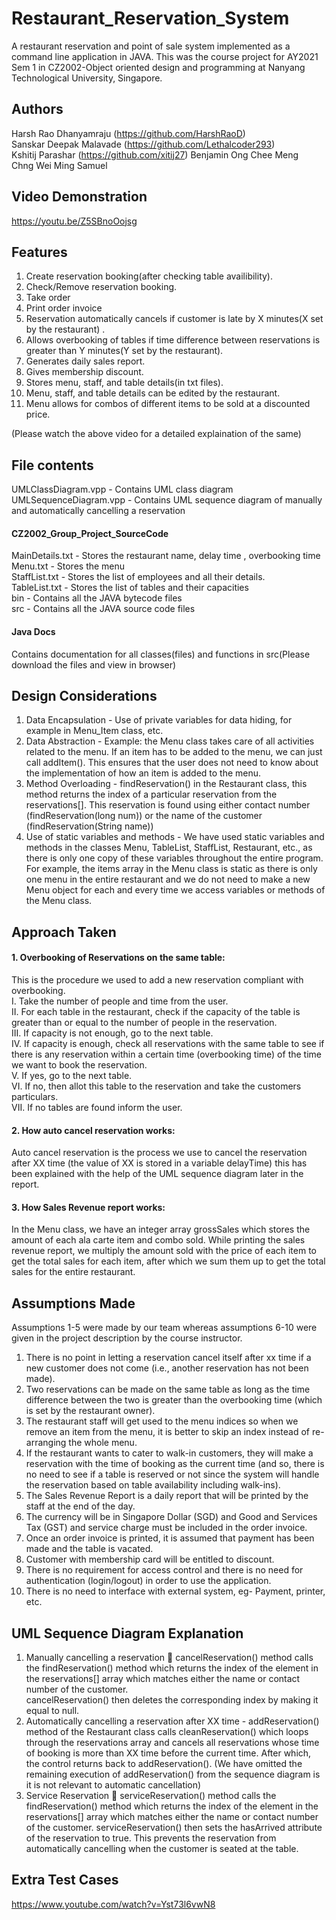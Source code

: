 # Restaurant_Reservation_System
A restaurant reservation and point of sale system implemented as a command line application in JAVA. This was the course project for AY2021 Sem 1 in CZ2002-Object oriented design and programming at Nanyang Technological University, Singapore. 
## Authors
Harsh Rao Dhanyamraju (https://github.com/HarshRaoD)  
Sanskar Deepak Malavade (https://github.com/Lethalcoder293)  
Kshitij Parashar (https://github.com/xitij27)
Benjamin Ong Chee Meng  
Chng Wei Ming Samuel  
## Video Demonstration
https://youtu.be/Z5SBnoOojsg  
## Features
1. Create reservation booking(after checking table availibility).  
2. Check/Remove reservation booking.  
3. Take order  
4. Print order invoice  
5. Reservation automatically cancels if customer is late by X minutes(X set by the restaurant) .  
6. Allows overbooking of tables if time difference between reservations is greater than Y minutes(Y set by the restaurant).  
7. Generates daily sales report.  
8. Gives membership discount.  
9. Stores menu, staff, and table details(in txt files).  
10. Menu, staff, and table details can be edited by the restaurant.  
11. Menu allows for combos of different items to be sold at a discounted price.  

(Please watch the above video for a detailed explaination of the same)  
## File contents
UMLClassDiagram.vpp - Contains UML class diagram  
UMLSequenceDiagram.vpp - Contains UML sequence diagram of manually and automatically cancelling a reservation  
#### CZ2002_Group_Project_SourceCode
MainDetails.txt - Stores the restaurant name, delay time , overbooking time  
Menu.txt - Stores the menu   
StaffList.txt - Stores the list of employees and all their details.  
TableList.txt - Stores the list of tables and their capacities  
bin - Contains all the JAVA bytecode files  
src - Contains all the JAVA source code files  
#### Java Docs
Contains documentation for all classes(files) and functions in src(Please download the files and view in browser)  
## Design Considerations  
1. Data Encapsulation - Use of private variables for data hiding, for example in
Menu_Item class, etc.
2. Data Abstraction - Example: the Menu class takes care of all activities related to the
menu. If an item has to be added to the menu, we can just call addItem(). This ensures
that the user does not need to know about the implementation of how an item is added
to the menu.
3. Method Overloading - findReservation() in the Restaurant class, this method returns
the index of a particular reservation from the reservations[]. This reservation is found
using either contact number (findReservation(long num)) or the name of the customer
(findReservation(String name))
4. Use of static variables and methods - We have used static variables and methods in
the classes Menu, TableList, StaffList, Restaurant, etc., as there is only one copy of
these variables throughout the entire program. For example, the items array in the
Menu class is static as there is only one menu in the entire restaurant and we do not
need to make a new Menu object for each and every time we access variables or
methods of the Menu class.
## Approach Taken
#### 1. Overbooking of Reservations on the same table:
This is the procedure we used to add a new reservation compliant with overbooking.  
I. Take the number of people and time from the user.  
II. For each table in the restaurant, check if the capacity of the table is greater than or
equal to the number of people in the reservation.  
III. If capacity is not enough, go to the next table.  
IV. If capacity is enough, check all reservations with the same table to see if there is
any reservation within a certain time (overbooking time) of the time we want to
book the reservation.  
V. If yes, go to the next table.  
VI. If no, then allot this table to the reservation and take the customers particulars.  
VII. If no tables are found inform the user.  
#### 2. How auto cancel reservation works:
Auto cancel reservation is the process we use to cancel the reservation after XX time
(the value of XX is stored in a variable delayTime) this has been explained with the
help of the UML sequence diagram later in the report.  
#### 3. How Sales Revenue report works:
In the Menu class, we have an integer array grossSales which stores the amount of
each ala carte item and combo sold. While printing the sales revenue report, we
multiply the amount sold with the price of each item to get the total sales for each
item, after which we sum them up to get the total sales for the entire restaurant.  
## Assumptions Made
Assumptions 1-5 were made by our team whereas assumptions 6-10 were given in the project description by the course instructor.  
  
1. There is no point in letting a reservation cancel itself after xx time if a new customer
does not come (i.e., another reservation has not been made).  
2. Two reservations can be made on the same table as long as the time difference
between the two is greater than the overbooking time (which is set by the restaurant
owner).  
3. The restaurant staff will get used to the menu indices so when we remove an item
from the menu, it is better to skip an index instead of re-arranging the whole menu.  
4. If the restaurant wants to cater to walk-in customers, they will make a reservation
with the time of booking as the current time (and so, there is no need to see if a table
is reserved or not since the system will handle the reservation based on table
availability including walk-ins).  
5. The Sales Revenue Report is a daily report that will be printed by the staff at the end
of the day.  
6. The currency will be in Singapore Dollar (SGD) and Good and Services Tax (GST)
and service charge must be included in the order invoice.  
7. Once an order invoice is printed, it is assumed that payment has been made and the
table is vacated.  
8. Customer with membership card will be entitled to discount.  
9. There is no requirement for access control and there is no need for authentication
(login/logout) in order to use the application.  
10. There is no need to interface with external system, eg- Payment, printer, etc.  

## UML Sequence Diagram Explanation
1. Manually cancelling a reservation 􀂱 cancelReservation() method calls the
findReservation() method which returns the index of the element in the reservations[]
array which matches either the name or contact number of the customer.  
cancelReservation() then deletes the corresponding index by making it equal to null.
2. Automatically cancelling a reservation after XX time - addReservation() method
of the Restaurant class calls cleanReservation() which loops through the reservations
array and cancels all reservations whose time of booking is more than XX time before
the current time. After which, the control returns back to addReservation(). (We have
omitted the remaining execution of addReservation() from the sequence diagram is it
is not relevant to automatic cancellation)  
3. Service Reservation 􀂱 serviceReservation() method calls the findReservation()
method which returns the index of the element in the reservations[] array which
matches either the name or contact number of the customer. serviceReservation() then
sets the hasArrived attribute of the reservation to true. This prevents the reservation
from automatically cancelling when the customer is seated at the table.  

## Extra Test Cases
https://www.youtube.com/watch?v=Yst73l6vwN8
